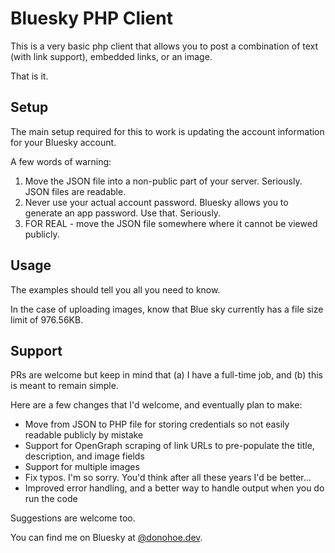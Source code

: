# Bluesky PHP Client #

This is a very basic php client that allows you to post a combination of text (with link support), embedded links, or an image.

That is it.

## Setup ##

The main setup required for this to work is updating the account information for your Bluesky account.

A few words of warning:

1. Move the JSON file into a non-public part of your server. Seriously. JSON files are readable.
2. Never use your actual account password. Bluesky allows you to generate an app password. Use that. Seriously.
3. FOR REAL - move the JSON file somewhere where it cannot be viewed publicly.

## Usage ##

The examples should tell you all you need to know. 

In the case of uploading images, know that Blue sky currently has a file size limit of 976.56KB.

## Support ##

PRs are welcome but keep in mind that (a) I have a full-time job, and (b) this is meant to remain simple.

Here are a few changes that I'd welcome, and eventually plan to make:

* Move from JSON to PHP file for storing credentials so not easily readable publicly by mistake
* Support for OpenGraph scraping of link URLs to pre-populate the title, description, and image fields
* Support for multiple images
* Fix typos. I'm so sorry. You'd think after all these years I'd be better...
* Improved error handling, and a better way to handle output when you do run the code

Suggestions are welcome too.

You can find me on Bluesky at [@donohoe.dev](https://staging.bsky.app/profile/donohoe.dev).
